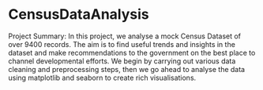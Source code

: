 # CensusDataAnalysis

Project Summary:
In this project, we analyse a mock Census Dataset of over 9400 records. 
The aim is to find useful trends and insights in the dataset and make recommendations to the government on the best place to channel developmental efforts. 
We begin by carrying out various data cleaning and preprocessing steps, then we go ahead to analyse the data using matplotlib and seaborn to create rich visualisations.
